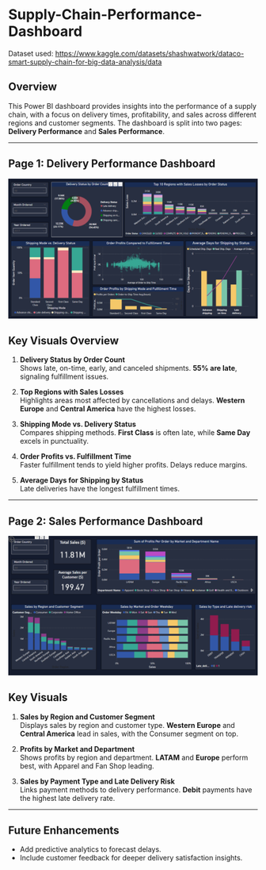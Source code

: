 # Supply-Chain-Performance-Dashboard


Dataset used: 
https://www.kaggle.com/datasets/shashwatwork/dataco-smart-supply-chain-for-big-data-analysis/data


## Overview

This Power BI dashboard provides insights into the performance of a supply chain, with a focus on delivery times, profitability, and sales across different regions and customer segments. The dashboard is split into two pages: **Delivery Performance** and **Sales Performance**.

---

## Page 1: **Delivery Performance Dashboard**

![Delivery Performance](https://github.com/PriyanshuKumar9798/Supply-Chain-and-Delivery-Performance-Dashboard/blob/main/Delivery%20Performance.png)

## Key Visuals Overview

1. **Delivery Status by Order Count**  
   Shows late, on-time, early, and canceled shipments. **55% are late**, signaling fulfillment issues.  

2. **Top Regions with Sales Losses**  
   Highlights areas most affected by cancellations and delays. **Western Europe** and **Central America** have the highest losses.  

3. **Shipping Mode vs. Delivery Status**  
   Compares shipping methods. **First Class** is often late, while **Same Day** excels in punctuality.  

4. **Order Profits vs. Fulfillment Time**  
   Faster fulfillment tends to yield higher profits. Delays reduce margins.  

5. **Average Days for Shipping by Status**  
   Late deliveries have the longest fulfillment times.  

---

## Page 2: **Sales Performance Dashboard**

![Sales Performance](https://github.com/PriyanshuKumar9798/Supply-Chain-and-Delivery-Performance-Dashboard/blob/main/Sales%20and%20Customers.png)

## Key Visuals

1. **Sales by Region and Customer Segment**  
   Displays sales by region and customer type. **Western Europe** and **Central America** lead in sales, with the Consumer segment on top.  

2. **Profits by Market and Department**  
   Shows profits by region and department. **LATAM** and **Europe** perform best, with Apparel and Fan Shop leading.  

3. **Sales by Payment Type and Late Delivery Risk**  
   Links payment methods to delivery performance. **Debit** payments have the highest late delivery rate.  

---

## Future Enhancements
- Add predictive analytics to forecast delays.  
- Include customer feedback for deeper delivery satisfaction insights.  
